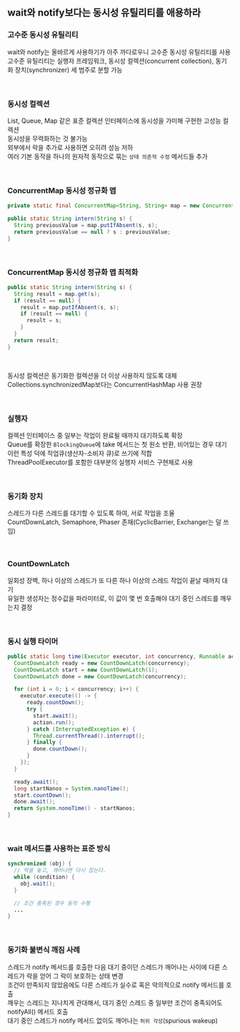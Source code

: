 ## wait와 notify보다는 동시성 유틸리티를 애용하라

### 고수준 동시성 유틸리티
wait와 notify는 올바르게 사용하기가 아주 까다로우니 고수준 동시성 유틸리티를 사용  
고수준 유틸리티는 실행자 프레임워크, 동시성 컬렉션(concurrent collection), 동기화 장치(synchronizer) 세 범주로 분할 가능  

<br>

### 동시성 컬렉션
List, Queue, Map 같은 표준 컬렉션 인터페이스에 동시성을 가미해 구현한 고성능 컬렉션  
동시성을 무력화하는 것 불가능  
외부에서 락을 추가로 사용하면 오히려 성능 저하  
여러 기본 동작을 하나의 원자적 동작으로 묶는 `상태 의존적 수정` 메서드들 추가  

<br>

### ConcurrentMap 동시성 정규화 맵
````java
private static final ConcurrentMap<String, String> map = new ConcurrentHashMap<>();

public static String intern(String s) {
  String previousValue = map.putIfAbsent(s, s);
  return previousValue == null ? s : previousValue;
}
````

<br>

### ConcurrentMap 동시성 정규화 맵 최적화
````java
public static String intern(String s) {
  String result = map.get(s);
  if (result == null) {
    result = map.putIfAbsent(s, s);
    if (result == null) {
      result = s;
    }
  }
  return result;
}
````

<br>

동시성 컬렉션은 동기화한 컬렉션을 더 이상 사용하지 않도록 대체  
Collections.synchronizedMap보다는 ConcurrentHashMap 사용 권장  

<br>

### 실행자
컬렉션 인터페이스 중 일부는 작업이 완료될 때까지 대기하도록 확장  
Queue를 확장한 `BlockingQueue`에 take 메서드는 첫 원소 반환, 비어있는 경우 대기  
이런 특성 덕에 작업큐(생산자-소비자 큐)로 쓰기에 적합  
ThreadPoolExecutor를 포함한 대부분의 실행자 서비스 구현체로 사용  

<br>

### 동기화 장치
스레드가 다른 스레드를 대기할 수 있도록 하여, 서로 작업을 조율  
CountDownLatch, Semaphore, Phaser 존재(CyclicBarrier, Exchanger는 덜 쓰임)  

<br>

### CountDownLatch
일회성 장벽, 하나 이상의 스레드가 또 다른 하나 이상의 스레드 작업이 끝날 때까지 대기  
유일한 생성자는 정수값을 파라미터로, 이 값이 몇 번 호출해야 대기 중인 스레드를 깨우는지 결정  

<br>

### 동시 실행 타이머
````java
public static long time(Executor executor, int concurrency, Runnable action) throws InterruptedException {
  CountDownLatch ready = new CountDownLatch(concurrency);
  CountDownLatch start = new CountDownLatch(1);
  CountDownLatch done = new CountDownLatch(concurrency);

  for (int i = 0; i < concurrency; i++) {
    executor.execute(() -> {
      ready.countDown();
      try {
        start.await();
        action.run();
      } catch (InterruptedException e) {
        Thread.currentThread().interrupt();
      } finally {
        done.countDown();
      }
    });
  }

  ready.await();
  long startNanos = System.nanoTime();
  start.countDown();
  done.await();
  return System.nonoTime() - startNanos;
}
````

<br>

### wait 메서드를 사용하는 표준 방식
````java
synchronized (obj) {
  // 락을 놓고, 깨어나면 다시 잡는다.
  while (condition) {
    obj.wait();
  }

  // 조건 충족된 경우 동작 수행
  ...
}
````

<br>

### 동기화 불변식 깨짐 사례
스레드가 notify 메서드를 호출한 다음 대기 중이던 스레드가 깨어나는 사이에 다른 스레드가 락을 얻어 그 락이 보호하는 상태 변경  
조건이 만족되지 않았음에도 다른 스레드가 실수로 혹은 악의적으로 notify 메서드를 호출  
깨우는 스레드는 지나치게 관대해서, 대기 중인 스레드 중 일부만 조건이 충족되어도 notifyAll() 메서드 호출  
대기 중인 스레드가 notify 메서드 없이도 깨어나는 `허위 각성`(spurious wakeup)  

<br>





